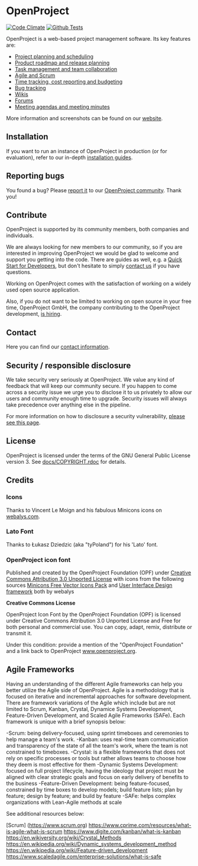 # OpenProject
[![Code Climate](https://codeclimate.com/github/opf/openproject/badges/gpa.svg)](https://codeclimate.com/github/opf/openproject)
[![Github Tests](https://github.com/opf/openproject/actions/workflows/test-core.yml/badge.svg?branch=dev)](https://github.com/opf/openproject/actions/workflows/test-core.yml)

OpenProject is a web-based project management software. Its key features are:

* [Project planning and scheduling](https://www.openproject.org/collaboration-software-features/#project-planning)
* [Product roadmap and release planning](https://www.openproject.org/collaboration-software-features/#product-management)
* [Task management and team collaboration](https://www.openproject.org/collaboration-software-features/#task-management)
* [Agile and Scrum](https://www.openproject.org/collaboration-software-features/#agile-scrum)
* [Time tracking, cost reporting and budgeting](https://www.openproject.org/collaboration-software-features/#time-tracking)
* [Bug tracking](https://www.openproject.org/collaboration-software-features/#bug-tracking)
* [Wikis](https://docs.openproject.org/user-guide/wiki/)
* [Forums](https://docs.openproject.org/user-guide/forums/)
* [Meeting agendas and meeting minutes](https://docs.openproject.org/user-guide/meetings/)

More information and screenshots can be found on our [website](https://www.openproject.org).

## Installation

If you want to run an instance of OpenProject in production (or for evaluation), refer to our
in-depth [installation guides](https://www.openproject.org/download-and-installation/).

## Reporting bugs

You found a bug? Please [report it](https://docs.openproject.org/development/report-a-bug) to our [OpenProject community](https://community.openproject.com/projects/openproject). Thank you!

## Contribute

OpenProject is supported by its community members, both companies and individuals.

We are always looking for new members to our community, so if you are interested in improving OpenProject we would be glad to welcome and support you getting into the code. There are guides as well, e.g. a [Quick Start for Developers](https://www.openproject.org/development/setting-up-development-environment/), but don't hesitate to simply [contact us](https://www.openproject.org/contact-us) if you have questions.

Working on OpenProject comes with the satisfaction of working on a widely used open source application.

Also, if you do not want to be limited to working on open source in your free time, OpenProject GmbH, the company contributing to the OpenProject development, [is hiring](https://www.openproject.org/career/).


## Contact

Here you can find our [contact information](https://www.openproject.org/contact-us).

## Security / responsible disclosure

We take security very seriously at OpenProject. We value any kind of feedback that
will keep our community secure. If you happen to come across a security issue we urge
you to disclose it to us privately to allow our users and community enough time to
upgrade. Security issues will always take precedence over anything else in the pipeline.

For more information on how to disclosure a security vulnerability, [please see this page](docs/security/README.md).

## License

OpenProject is licensed under the terms of the GNU General Public License version 3.
See [docs/COPYRIGHT.rdoc](docs/COPYRIGHT.rdoc) for details.

## Credits

### Icons

Thanks to Vincent Le Moign and his fabulous Minicons icons on [webalys.com](http://www.webalys.com/minicons/icons-free-pack.php).

### Lato Font

Thanks to Łukasz Dziedzic (aka "tyPoland") for his 'Lato' font.

### OpenProject icon font
Published and created by the OpenProject Foundation (OPF) under [Creative Commons Attribution 3.0 Unported License](http://creativecommons.org/licenses/by/3.0/)
with icons from the following sources
[Minicons Free Vector Icons Pack](http://www.webalys.com/minicons) and
[User Interface Design framework](http://www.webalys.com/design-interface-application-framework.php) both by webalys

**Creative Commons License**

OpenProject Icon Font by the OpenProject Foundation (OPF) is licensed under Creative Commons Attribution 3.0 Unported License
and Free for both personal and commercial use. You can copy, adapt, remix, distribute or transmit it.

Under this condition: provide a mention of the "OpenProject Foundation" and a link back to OpenProject www.openproject.org.


## Agile Frameworks

Having an understanding of the different Agile frameworks can help you better utilize the Agile side of OpenProject. Agile is a methodology that is focused on iterative and incremental approaches for software development. There are framework variations of the Agile which include but are not limited to Scrum, Kanban, Crystal, Dynamice Systems Development, Feature-Driven Development, and Scaled Agile Frameworks (SAFe). Each framework is unique with a brief synopsis below:

-Scrum: being delivery-focused, using sprint timeboxes and ceremonies to help manage a team's work.
-Kanban: uses real-time team communication and transparency of the state of all the team's work, where the team is not constrained to timeboxes.
-Crystal: is a flexible frameworks that does not rely on specific processes or tools but rather allows teams to choose how they deem is most effective for them
-Dynamic Systems Development: focused on full project lifecycle, having the ideology that project must be aligned with clear strategic goals and focus on early delivery of benefits to the business
-Feature-Driven Development: being feature-focused, constrained by time boxes to develop models; build feature lists; plan by feature; design by feature; and build by feature
-SAFe: helps complex organizations with Lean-Agile methods at scale

See additional resources below:

[Scrum] (https://www.scrum.org)
https://www.cprime.com/resources/what-is-agile-what-is-scrum
https://www.digite.com/kanban/what-is-kanban
https://en.wikiversity.org/wiki/Crystal_Methods
https://en.wikipedia.org/wiki/Dynamic_systems_development_method
https://en.wikipedia.org/wiki/Feature-driven_development
https://www.scaledagile.com/enterprise-solutions/what-is-safe




